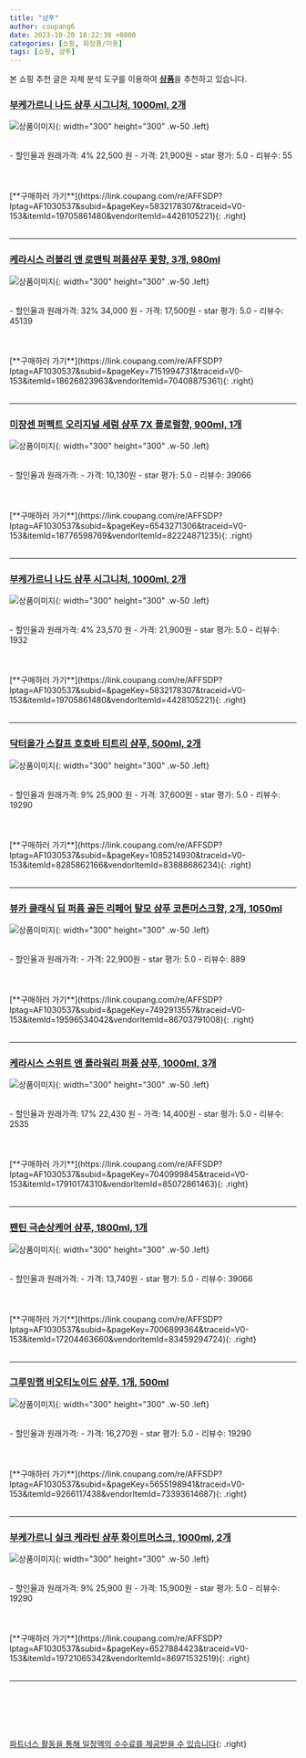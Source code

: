 ```yaml
---
title: "샴푸"
author: coupang6
date: 2023-10-20 18:22:38 +0800
categories: [쇼핑, 화장품/미용]
tags: [쇼핑, 샴푸]
---
```


본 쇼핑 추천 글은 자체 분석 도구를 이용하여 [**상품**](https://link.coupang.com/a/bao1ui)을 추천하고 있습니다.

### [부케가르니 나드 샴푸 시그니처, 1000ml, 2개](https://link.coupang.com/re/AFFSDP?lptag=AF1030537&subid=&pageKey=5832178307&traceid=V0-153&itemId=19705861480&vendorItemId=4428105221)

![상품이미지](https://thumbnail8.coupangcdn.com/thumbnails/remote/230x230ex/image/retail/images/2414591403012493-36bddce4-9c59-4e2d-8b89-52f7edb1c9d9.jpg){: width="300" height="300" .w-50 .left}


<br>
- 할인율과 원래가격: 4%  22,500   원
- 가격: 21,900원
- star 평가: 5.0
- 리뷰수: 55
<br>
<br>
<br>
<br>
[**구매하러 가기**](https://link.coupang.com/re/AFFSDP?lptag=AF1030537&subid=&pageKey=5832178307&traceid=V0-153&itemId=19705861480&vendorItemId=4428105221){: .right}
<br>
<br>

---

### [케라시스 러블리 앤 로맨틱 퍼퓸샴푸 꽃향, 3개, 980ml](https://link.coupang.com/re/AFFSDP?lptag=AF1030537&subid=&pageKey=7151994731&traceid=V0-153&itemId=18626823963&vendorItemId=70408875361)

![상품이미지](https://thumbnail7.coupangcdn.com/thumbnails/remote/230x230ex/image/retail/images/552289089724582-9f2fc0aa-e9af-4071-98e2-2a0581e1a665.jpg){: width="300" height="300" .w-50 .left}


<br>
- 할인율과 원래가격: 32%  34,000   원
- 가격: 17,500원
- star 평가: 5.0
- 리뷰수: 45139
<br>
<br>
<br>
<br>
[**구매하러 가기**](https://link.coupang.com/re/AFFSDP?lptag=AF1030537&subid=&pageKey=7151994731&traceid=V0-153&itemId=18626823963&vendorItemId=70408875361){: .right}
<br>
<br>

---

### [미쟝센 퍼펙트 오리지널 세럼 샴푸 7X 플로럴향, 900ml, 1개](https://link.coupang.com/re/AFFSDP?lptag=AF1030537&subid=&pageKey=6543271306&traceid=V0-153&itemId=18776598769&vendorItemId=82224871235)

![상품이미지](https://thumbnail7.coupangcdn.com/thumbnails/remote/230x230ex/image/retail/images/1228060233400908-032aad4f-8f93-40dd-951f-118f326c6219.png){: width="300" height="300" .w-50 .left}


<br>
- 할인율과 원래가격: 
- 가격: 10,130원
- star 평가: 5.0
- 리뷰수: 39066
<br>
<br>
<br>
<br>
[**구매하러 가기**](https://link.coupang.com/re/AFFSDP?lptag=AF1030537&subid=&pageKey=6543271306&traceid=V0-153&itemId=18776598769&vendorItemId=82224871235){: .right}
<br>
<br>

---

### [부케가르니 나드 샴푸 시그니처, 1000ml, 2개](https://link.coupang.com/re/AFFSDP?lptag=AF1030537&subid=&pageKey=5832178307&traceid=V0-153&itemId=19705861480&vendorItemId=4428105221)

![상품이미지](https://thumbnail8.coupangcdn.com/thumbnails/remote/230x230ex/image/retail/images/2414591403012493-36bddce4-9c59-4e2d-8b89-52f7edb1c9d9.jpg){: width="300" height="300" .w-50 .left}


<br>
- 할인율과 원래가격: 4%  23,570   원
- 가격: 21,900원
- star 평가: 5.0
- 리뷰수: 1932
<br>
<br>
<br>
<br>
[**구매하러 가기**](https://link.coupang.com/re/AFFSDP?lptag=AF1030537&subid=&pageKey=5832178307&traceid=V0-153&itemId=19705861480&vendorItemId=4428105221){: .right}
<br>
<br>

---

### [닥터올가 스칼프 호호바 티트리 샴푸, 500ml, 2개](https://link.coupang.com/re/AFFSDP?lptag=AF1030537&subid=&pageKey=1085214930&traceid=V0-153&itemId=8285862166&vendorItemId=83888686234)

![상품이미지](https://thumbnail6.coupangcdn.com/thumbnails/remote/230x230ex/image/vendor_inventory/9963/75dbb9c664c39da7995c23f84d43f4566d6bca29034eb1d0778565d81531.jpg){: width="300" height="300" .w-50 .left}


<br>
- 할인율과 원래가격: 9%  25,900   원
- 가격: 37,600원
- star 평가: 5.0
- 리뷰수: 19290
<br>
<br>
<br>
<br>
[**구매하러 가기**](https://link.coupang.com/re/AFFSDP?lptag=AF1030537&subid=&pageKey=1085214930&traceid=V0-153&itemId=8285862166&vendorItemId=83888686234){: .right}
<br>
<br>

---

### [뷰카 클래식 딥 퍼퓸 골든 리페어 탈모 샴푸 코튼머스크향, 2개, 1050ml](https://link.coupang.com/re/AFFSDP?lptag=AF1030537&subid=&pageKey=7492913557&traceid=V0-153&itemId=19596534042&vendorItemId=86703791008)

![상품이미지](https://thumbnail6.coupangcdn.com/thumbnails/remote/230x230ex/image/retail/images/4577121812200648-8c0ee650-8243-4c98-8968-7f65ec8055dc.jpg){: width="300" height="300" .w-50 .left}


<br>
- 할인율과 원래가격: 
- 가격: 22,900원
- star 평가: 5.0
- 리뷰수: 889
<br>
<br>
<br>
<br>
[**구매하러 가기**](https://link.coupang.com/re/AFFSDP?lptag=AF1030537&subid=&pageKey=7492913557&traceid=V0-153&itemId=19596534042&vendorItemId=86703791008){: .right}
<br>
<br>

---

### [케라시스 스위트 앤 플라워리 퍼퓸 샴푸, 1000ml, 3개](https://link.coupang.com/re/AFFSDP?lptag=AF1030537&subid=&pageKey=7040999845&traceid=V0-153&itemId=17910174310&vendorItemId=85072861463)

![상품이미지](https://thumbnail10.coupangcdn.com/thumbnails/remote/230x230ex/image/retail/images/1663628336040125-38d88d6b-d475-4cde-ba16-c1332cd87603.jpg){: width="300" height="300" .w-50 .left}


<br>
- 할인율과 원래가격: 17%  22,430   원
- 가격: 14,400원
- star 평가: 5.0
- 리뷰수: 2535
<br>
<br>
<br>
<br>
[**구매하러 가기**](https://link.coupang.com/re/AFFSDP?lptag=AF1030537&subid=&pageKey=7040999845&traceid=V0-153&itemId=17910174310&vendorItemId=85072861463){: .right}
<br>
<br>

---

### [팬틴 극손상케어 샴푸, 1800ml, 1개](https://link.coupang.com/re/AFFSDP?lptag=AF1030537&subid=&pageKey=7006899364&traceid=V0-153&itemId=17204463660&vendorItemId=83459294724)

![상품이미지](https://thumbnail6.coupangcdn.com/thumbnails/remote/230x230ex/image/retail/images/250196255896092-48dbe3c2-ef94-44c9-bd84-50c17154fecd.jpg){: width="300" height="300" .w-50 .left}


<br>
- 할인율과 원래가격: 
- 가격: 13,740원
- star 평가: 5.0
- 리뷰수: 39066
<br>
<br>
<br>
<br>
[**구매하러 가기**](https://link.coupang.com/re/AFFSDP?lptag=AF1030537&subid=&pageKey=7006899364&traceid=V0-153&itemId=17204463660&vendorItemId=83459294724){: .right}
<br>
<br>

---

### [그루밍랩 비오티노이드 샴푸, 1개, 500ml](https://link.coupang.com/re/AFFSDP?lptag=AF1030537&subid=&pageKey=5655198941&traceid=V0-153&itemId=9266117438&vendorItemId=73393614687)

![상품이미지](https://thumbnail6.coupangcdn.com/thumbnails/remote/230x230ex/image/retail/images/12030553508323343-eec047d8-27fa-46ad-95c0-4a624d806255.jpg){: width="300" height="300" .w-50 .left}


<br>
- 할인율과 원래가격: 
- 가격: 16,270원
- star 평가: 5.0
- 리뷰수: 19290
<br>
<br>
<br>
<br>
[**구매하러 가기**](https://link.coupang.com/re/AFFSDP?lptag=AF1030537&subid=&pageKey=5655198941&traceid=V0-153&itemId=9266117438&vendorItemId=73393614687){: .right}
<br>
<br>

---

### [부케가르니 실크 케라틴 샴푸 화이트머스크, 1000ml, 2개](https://link.coupang.com/re/AFFSDP?lptag=AF1030537&subid=&pageKey=6527884423&traceid=V0-153&itemId=19721065342&vendorItemId=86971532519)

![상품이미지](https://thumbnail6.coupangcdn.com/thumbnails/remote/230x230ex/image/retail/images/103576640084379-de6daed3-5dc1-41e0-9750-d4935807896a.jpg){: width="300" height="300" .w-50 .left}


<br>
- 할인율과 원래가격: 9%  25,900   원
- 가격: 15,900원
- star 평가: 5.0
- 리뷰수: 19290
<br>
<br>
<br>
<br>
[**구매하러 가기**](https://link.coupang.com/re/AFFSDP?lptag=AF1030537&subid=&pageKey=6527884423&traceid=V0-153&itemId=19721065342&vendorItemId=86971532519){: .right}
<br>
<br>

---
<br><br><br><br><br> [파트너스 활동을 통해 일정액의 수수료를 제공받을 수 있습니다](https://link.coupang.com/a/bao1ui){: .right}